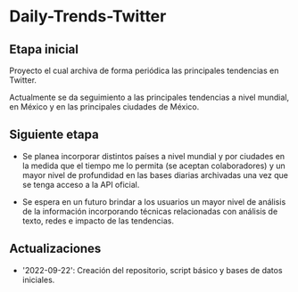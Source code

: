# Daily-Trends-Twitter

## Etapa inicial

Proyecto el cual archiva de forma periódica las principales tendencias en Twitter.

Actualmente se da seguimiento a las principales tendencias a nivel mundial, en México y en las principales ciudades de México.

## Siguiente etapa

- Se planea incorporar distintos países a nivel mundial y por ciudades en la medida que el tiempo me lo permita (se aceptan colaboradores) y un mayor nivel de profundidad en las bases diarias archivadas una vez que se tenga acceso a la API oficial.

- Se espera en un futuro brindar a los usuarios un mayor nivel de análisis de la información incorporando técnicas relacionadas con análisis de texto, redes e impacto de las tendencias.

## Actualizaciones

- '2022-09-22': Creación del repositorio, script básico y bases de datos iniciales.